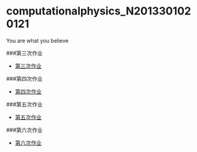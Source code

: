 # computationalphysics_N2013301020121
You are what you believe

###第三次作业
- [第三次作业](https://github.com/jingweiKong/computationalphysics_N2013301020121/blob/master/new%204.py)

###第四次作业
- [第四次作业](https://github.com/jingweiKong/computationalphysics_N2013301020121/blob/master/homework/4th/%E7%AC%AC%E5%9B%9B%E6%AC%A1%E4%BD%9C%E4%B8%9A.md)
 
###第五次作业
- [第五次作业](https://www.zybuluo.com/xiaokong/note/410135)

###第六次作业
- [第六次作业]()
